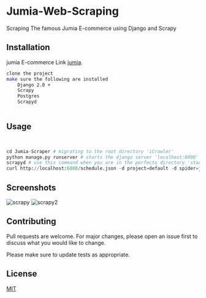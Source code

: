 # Jumia-Web-Scraping
Scraping The famous Jumia E-commerce using Django and Scrapy

## Installation

jumia E-commerce Link [jumia](http://jumia.co.ke/).

```bash
clone the project
make sure the following are installed
    Django 2.0 +
    Scrapy
    Postgres
    Scrapyd
    
```

## Usage

```python


cd Jumia-Scraper # migrating to the root directory 'iCrawler'
python manage.py runserver # starts the django server 'localhost:8000'
scrapyd # use this command when you are in the perfecto directory 'starting the scrapyd daemon'
curl http://localhost:6800/schedule.json -d project=default -d spider=jumia #open another tab in the perfecto directory
```
## Screenshots
![scrapy](https://user-images.githubusercontent.com/50213124/69782599-7cc49c00-117f-11ea-9eb9-87e9a5d23443.png)
![scrapy2](https://user-images.githubusercontent.com/50213124/69782791-06746980-1180-11ea-90a0-c763dd1e120a.png)

## Contributing
Pull requests are welcome. For major changes, please open an issue first to discuss what you would like to change.

Please make sure to update tests as appropriate.

## License
[MIT](https://choosealicense.com/licenses/mit/)
